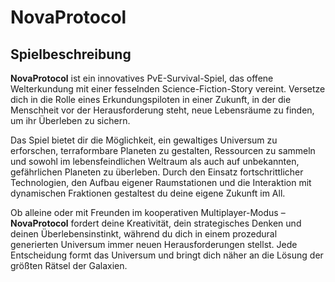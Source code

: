 # NovaProtocol


## **Spielbeschreibung**

**NovaProtocol** ist ein innovatives PvE-Survival-Spiel, das offene Welterkundung mit einer fesselnden Science-Fiction-Story vereint. Versetze dich in die Rolle eines Erkundungspiloten in einer Zukunft, in der die Menschheit vor der Herausforderung steht, neue Lebensräume zu finden, um ihr Überleben zu sichern.

Das Spiel bietet dir die Möglichkeit, ein gewaltiges Universum zu erforschen, terraformbare Planeten zu gestalten, Ressourcen zu sammeln und sowohl im lebensfeindlichen Weltraum als auch auf unbekannten, gefährlichen Planeten zu überleben. Durch den Einsatz fortschrittlicher Technologien, den Aufbau eigener Raumstationen und die Interaktion mit dynamischen Fraktionen gestaltest du deine eigene Zukunft im All.

Ob alleine oder mit Freunden im kooperativen Multiplayer-Modus – **NovaProtocol** fordert deine Kreativität, dein strategisches Denken und deinen Überlebensinstinkt, während du dich in einem prozedural generierten Universum immer neuen Herausforderungen stellst. Jede Entscheidung formt das Universum und bringt dich näher an die Lösung der größten Rätsel der Galaxien.
